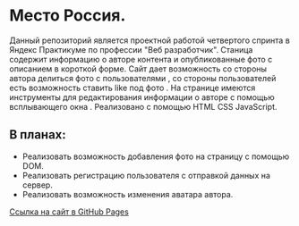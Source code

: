 # Место Россия.
Данный репозиторий является проектной работой четвертого спринта в Яндекс Практикуме по профессии "Веб разработчик".
Станица содержит информацию о авторе контента и опубликованные фото с описанием в короткой форме.
Сайт дает возможность со стороны автора делиться фото с пользователями  , со стороны пользователей есть возможность ставить like под фото .
На странице имеются инструменты для редактирования информации о авторе с помощью всплывающего окна . 
Реализовано с помощью HTML CSS JavaScript.
## В планах:
* Реализовать возможность добавления фото на страницу с помощью DOM.
* Реализовать регистрацию пользователя с отправкой данных на сервер.
* Реализовать возможность изменения аватара автора. 







[Cсылка на  сайт в GitHub Pages]()
